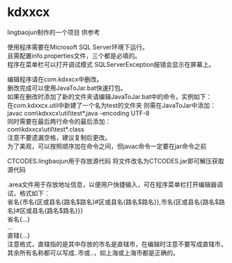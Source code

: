 # kdxxcx
lingbaojun制作的一个项目 供参考

使用程序需要在Microsoft SQL Server环境下运行。  
且需配置info.properties文件，三个都是必填的。  
程序在菜单栏可以打开调试模式 SQLServerException报错会显示在屏幕上。  

编辑程序请在com.kdxxcx中删改。  
删改完成可以使用JavaToJar.bat快速打包。  
如果在删改时添加了新的文件夹请编辑JavaToJar.bat中的命令，实例如下：  
在com.kdxxcx.util中新建了一个名为test的文件夹 则需在JavaToJar中添加：  
javac com\kdxxcx\util\test\*.java -encoding UTF-8  
同时需要在最后两行命令的最后添加：  
 com\kdxxcx\util\test\*.class  
注意不要遗漏空格，建议复制后更改。  
为了美观，可以按照顺序加在命令之间，但javac命令一定要在jar命令之前  

CTCODES.lingbaojun用于存放源代码 将文件改名为CTCODES.jar即可解压获取源代码  

.area文件用于存放地址信息，以便用户快捷输入，可在程序菜单栏打开编辑器调试，格式如下：  
省名{市名{区或县名{路名$路名}#区或县名{路名$路名}},市名{区或县名{路名$路名}#区或县名{路名$路名}}}  
省名{...}  
...  
直辖{...}  
注意格式，直辖指的是其中存放的市名是直辖市，在编辑时注意不要写成直辖市，其余所有名称都可以写成..市或..，如上海或上海市都是正确的。  
